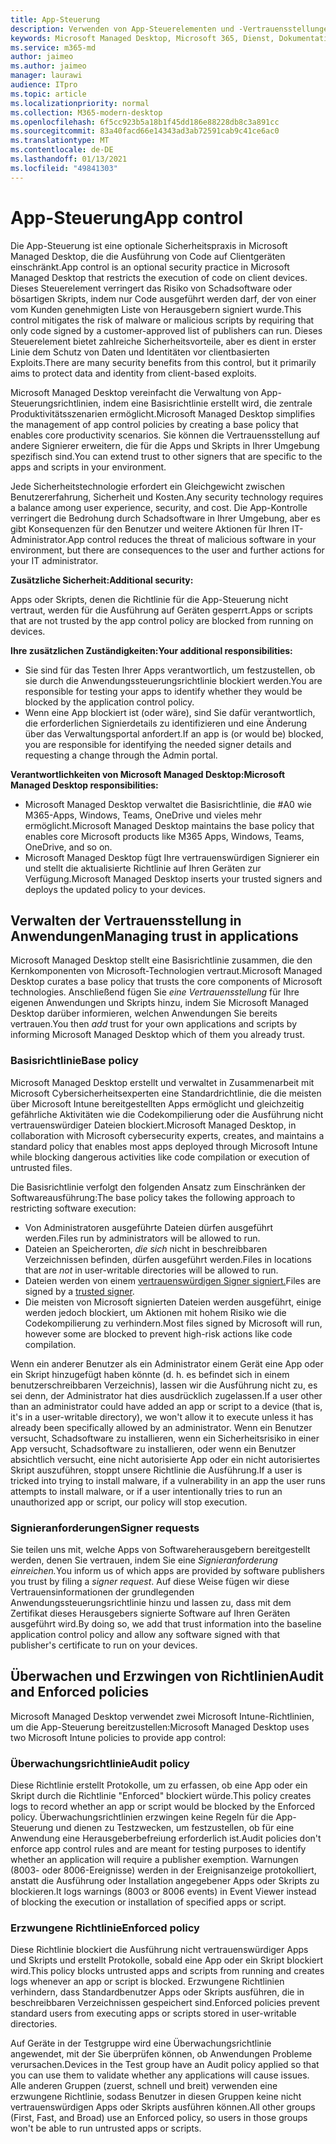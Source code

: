 ```yaml
---
title: App-Steuerung
description: Verwenden von App-Steuerelementen und -Vertrauensstellungen mit Anwendungen
keywords: Microsoft Managed Desktop, Microsoft 365, Dienst, Dokumentation
ms.service: m365-md
author: jaimeo
ms.author: jaimeo
manager: laurawi
audience: ITpro
ms.topic: article
ms.localizationpriority: normal
ms.collection: M365-modern-desktop
ms.openlocfilehash: 6f5cc923b5a18b1f45dd186e88228db8c3a891cc
ms.sourcegitcommit: 83a40facd66e14343ad3ab72591cab9c41ce6ac0
ms.translationtype: MT
ms.contentlocale: de-DE
ms.lasthandoff: 01/13/2021
ms.locfileid: "49841303"
---
```

# <a name="app-control"></a><span data-ttu-id="16cc7-104">App-Steuerung</span><span class="sxs-lookup"><span data-stu-id="16cc7-104">App control</span></span>

<span data-ttu-id="16cc7-105">Die App-Steuerung ist eine optionale Sicherheitspraxis in Microsoft Managed Desktop, die die Ausführung von Code auf Clientgeräten einschränkt.</span><span class="sxs-lookup"><span data-stu-id="16cc7-105">App control is an optional security practice in Microsoft Managed Desktop that restricts the execution of code on client devices.</span></span> <span data-ttu-id="16cc7-106">Dieses Steuerelement verringert das Risiko von Schadsoftware oder bösartigen Skripts, indem nur Code ausgeführt werden darf, der von einer vom Kunden genehmigten Liste von Herausgebern signiert wurde.</span><span class="sxs-lookup"><span data-stu-id="16cc7-106">This control mitigates the risk of malware or malicious scripts by requiring that only code signed by a customer-approved list of publishers can run.</span></span> <span data-ttu-id="16cc7-107">Dieses Steuerelement bietet zahlreiche Sicherheitsvorteile, aber es dient in erster Linie dem Schutz von Daten und Identitäten vor clientbasierten Exploits.</span><span class="sxs-lookup"><span data-stu-id="16cc7-107">There are many security benefits from this control, but it primarily aims to protect data and identity from client-based exploits.</span></span>

<span data-ttu-id="16cc7-108">Microsoft Managed Desktop vereinfacht die Verwaltung von App-Steuerungsrichtlinien, indem eine Basisrichtlinie erstellt wird, die zentrale Produktivitätsszenarien ermöglicht.</span><span class="sxs-lookup"><span data-stu-id="16cc7-108">Microsoft Managed Desktop simplifies the management of app control policies by creating a base policy that enables core productivity scenarios.</span></span> <span data-ttu-id="16cc7-109">Sie können die Vertrauensstellung auf andere Signierer erweitern, die für die Apps und Skripts in Ihrer Umgebung spezifisch sind.</span><span class="sxs-lookup"><span data-stu-id="16cc7-109">You can extend trust to other signers that are specific to the apps and scripts in your environment.</span></span> 


<span data-ttu-id="16cc7-110">Jede Sicherheitstechnologie erfordert ein Gleichgewicht zwischen Benutzererfahrung, Sicherheit und Kosten.</span><span class="sxs-lookup"><span data-stu-id="16cc7-110">Any security technology requires a balance among user experience, security, and cost.</span></span> <span data-ttu-id="16cc7-111">Die App-Kontrolle verringert die Bedrohung durch Schadsoftware in Ihrer Umgebung, aber es gibt Konsequenzen für den Benutzer und weitere Aktionen für Ihren IT-Administrator.</span><span class="sxs-lookup"><span data-stu-id="16cc7-111">App control reduces the threat of malicious software in your environment, but there are consequences to the user and further actions for your IT administrator.</span></span>

<span data-ttu-id="16cc7-112">**Zusätzliche Sicherheit:**</span><span class="sxs-lookup"><span data-stu-id="16cc7-112">**Additional security:**</span></span>

<span data-ttu-id="16cc7-113">Apps oder Skripts, denen die Richtlinie für die App-Steuerung nicht vertraut, werden für die Ausführung auf Geräten gesperrt.</span><span class="sxs-lookup"><span data-stu-id="16cc7-113">Apps or scripts that are not trusted by the app control policy are blocked from running on devices.</span></span>

<span data-ttu-id="16cc7-114">**Ihre zusätzlichen Zuständigkeiten:**</span><span class="sxs-lookup"><span data-stu-id="16cc7-114">**Your additional responsibilities:**</span></span>

- <span data-ttu-id="16cc7-115">Sie sind für das Testen Ihrer Apps verantwortlich, um festzustellen, ob sie durch die Anwendungssteuerungsrichtlinie blockiert werden.</span><span class="sxs-lookup"><span data-stu-id="16cc7-115">You are responsible for testing your apps to identify whether they would be blocked by the application control policy.</span></span>
- <span data-ttu-id="16cc7-116">Wenn eine App blockiert ist (oder wäre), sind Sie dafür verantwortlich, die erforderlichen Signierdetails zu identifizieren und eine Änderung über das Verwaltungsportal anfordert.</span><span class="sxs-lookup"><span data-stu-id="16cc7-116">If an app is (or would be) blocked, you are responsible for identifying the needed signer details and requesting a change through the Admin portal.</span></span>

<span data-ttu-id="16cc7-117">**Verantwortlichkeiten von Microsoft Managed Desktop:**</span><span class="sxs-lookup"><span data-stu-id="16cc7-117">**Microsoft Managed Desktop responsibilities:**</span></span>

- <span data-ttu-id="16cc7-118">Microsoft Managed Desktop verwaltet die Basisrichtlinie, die #A0 wie M365-Apps, Windows, Teams, OneDrive und vieles mehr ermöglicht.</span><span class="sxs-lookup"><span data-stu-id="16cc7-118">Microsoft Managed Desktop maintains the base policy that enables core Microsoft products like M365 Apps, Windows, Teams, OneDrive, and so on.</span></span>
- <span data-ttu-id="16cc7-119">Microsoft Managed Desktop fügt Ihre vertrauenswürdigen Signierer ein und stellt die aktualisierte Richtlinie auf Ihren Geräten zur Verfügung.</span><span class="sxs-lookup"><span data-stu-id="16cc7-119">Microsoft Managed Desktop inserts your trusted signers and deploys the updated policy to your devices.</span></span>


## <a name="managing-trust-in-applications"></a><span data-ttu-id="16cc7-120">Verwalten der Vertrauensstellung in Anwendungen</span><span class="sxs-lookup"><span data-stu-id="16cc7-120">Managing trust in applications</span></span>

<span data-ttu-id="16cc7-121">Microsoft Managed Desktop stellt eine Basisrichtlinie zusammen, die den Kernkomponenten von Microsoft-Technologien vertraut.</span><span class="sxs-lookup"><span data-stu-id="16cc7-121">Microsoft Managed Desktop curates a base policy that trusts the core components of Microsoft technologies.</span></span> <span data-ttu-id="16cc7-122">Anschließend fügen Sie *eine Vertrauensstellung* für Ihre eigenen Anwendungen und Skripts hinzu, indem Sie Microsoft Managed Desktop darüber informieren, welchen Anwendungen Sie bereits vertrauen.</span><span class="sxs-lookup"><span data-stu-id="16cc7-122">You then *add* trust for your own applications and scripts by informing Microsoft Managed Desktop which of them you already trust.</span></span>

### <a name="base-policy"></a><span data-ttu-id="16cc7-123">Basisrichtlinie</span><span class="sxs-lookup"><span data-stu-id="16cc7-123">Base policy</span></span>

<span data-ttu-id="16cc7-124">Microsoft Managed Desktop erstellt und verwaltet in Zusammenarbeit mit Microsoft Cybersicherheitsexperten eine Standardrichtlinie, die die meisten über Microsoft Intune bereitgestellten Apps ermöglicht und gleichzeitig gefährliche Aktivitäten wie die Codekompilierung oder die Ausführung nicht vertrauenswürdiger Dateien blockiert.</span><span class="sxs-lookup"><span data-stu-id="16cc7-124">Microsoft Managed Desktop, in collaboration with Microsoft cybersecurity experts, creates, and maintains a standard policy that enables most apps deployed through Microsoft Intune while blocking dangerous activities like code compilation or execution of untrusted files.</span></span>

<span data-ttu-id="16cc7-125">Die Basisrichtlinie verfolgt den folgenden Ansatz zum Einschränken der Softwareausführung:</span><span class="sxs-lookup"><span data-stu-id="16cc7-125">The base policy takes the following approach to restricting software execution:</span></span>

- <span data-ttu-id="16cc7-126">Von Administratoren ausgeführte Dateien dürfen ausgeführt werden.</span><span class="sxs-lookup"><span data-stu-id="16cc7-126">Files run by administrators will be allowed to run.</span></span>
- <span data-ttu-id="16cc7-127">Dateien an Speicherorten, *die sich* nicht in beschreibbaren Verzeichnissen befinden, dürfen ausgeführt werden.</span><span class="sxs-lookup"><span data-stu-id="16cc7-127">Files in locations that are *not* in user-writable directories will be allowed to run.</span></span>
- <span data-ttu-id="16cc7-128">Dateien werden von einem [vertrauenswürdigen Signer signiert.](#signer-requests)</span><span class="sxs-lookup"><span data-stu-id="16cc7-128">Files are signed by a [trusted signer](#signer-requests).</span></span>
- <span data-ttu-id="16cc7-129">Die meisten von Microsoft signierten Dateien werden ausgeführt, einige werden jedoch blockiert, um Aktionen mit hohem Risiko wie die Codekompilierung zu verhindern.</span><span class="sxs-lookup"><span data-stu-id="16cc7-129">Most files signed by Microsoft will run, however some are blocked to prevent high-risk actions like code compilation.</span></span>


<span data-ttu-id="16cc7-130">Wenn ein anderer Benutzer als ein Administrator einem Gerät eine App oder ein Skript hinzugefügt haben könnte (d. h. es befindet sich in einem benutzerschreibbaren Verzeichnis), lassen wir die Ausführung nicht zu, es sei denn, der Administrator hat dies ausdrücklich zugelassen.</span><span class="sxs-lookup"><span data-stu-id="16cc7-130">If a user other than an administrator could have added an app or script to a device (that is, it's in a user-writable directory), we won't allow it to execute unless it has already been specifically allowed by an administrator.</span></span> <span data-ttu-id="16cc7-131">Wenn ein Benutzer versucht, Schadsoftware zu installieren, wenn ein Sicherheitsrisiko in einer App versucht, Schadsoftware zu installieren, oder wenn ein Benutzer absichtlich versucht, eine nicht autorisierte App oder ein nicht autorisiertes Skript auszuführen, stoppt unsere Richtlinie die Ausführung.</span><span class="sxs-lookup"><span data-stu-id="16cc7-131">If a user is tricked into trying to install malware, if a vulnerability in an app the user runs attempts to install malware, or if a user intentionally tries to run an unauthorized app or script, our policy will stop execution.</span></span>

### <a name="signer-requests"></a><span data-ttu-id="16cc7-132">Signieranforderungen</span><span class="sxs-lookup"><span data-stu-id="16cc7-132">Signer requests</span></span>

<span data-ttu-id="16cc7-133">Sie teilen uns mit, welche Apps von Softwareherausgebern bereitgestellt werden, denen Sie vertrauen, indem Sie eine *Signieranforderung einreichen.*</span><span class="sxs-lookup"><span data-stu-id="16cc7-133">You inform us of which apps are provided by software publishers you trust by filing a *signer request*.</span></span> <span data-ttu-id="16cc7-134">Auf diese Weise fügen wir diese Vertrauensinformationen der grundlegenden Anwendungssteuerungsrichtlinie hinzu und lassen zu, dass mit dem Zertifikat dieses Herausgebers signierte Software auf Ihren Geräten ausgeführt wird.</span><span class="sxs-lookup"><span data-stu-id="16cc7-134">By doing so, we add that trust information into the baseline application control policy and allow any software signed with that publisher's certificate to run on your devices.</span></span>

## <a name="audit-and-enforced-policies"></a><span data-ttu-id="16cc7-135">Überwachen und Erzwingen von Richtlinien</span><span class="sxs-lookup"><span data-stu-id="16cc7-135">Audit and Enforced policies</span></span>

<span data-ttu-id="16cc7-136">Microsoft Managed Desktop verwendet zwei Microsoft Intune-Richtlinien, um die App-Steuerung bereitzustellen:</span><span class="sxs-lookup"><span data-stu-id="16cc7-136">Microsoft Managed Desktop uses two Microsoft Intune policies to provide app control:</span></span>

### <a name="audit-policy"></a><span data-ttu-id="16cc7-137">Überwachungsrichtlinie</span><span class="sxs-lookup"><span data-stu-id="16cc7-137">Audit policy</span></span>
<span data-ttu-id="16cc7-138">Diese Richtlinie erstellt Protokolle, um zu erfassen, ob eine App oder ein Skript durch die Richtlinie "Enforced" blockiert würde.</span><span class="sxs-lookup"><span data-stu-id="16cc7-138">This policy creates logs to record whether an app or script would be blocked by the Enforced policy.</span></span> <span data-ttu-id="16cc7-139">Überwachungsrichtlinien erzwingen keine Regeln für die App-Steuerung und dienen zu Testzwecken, um festzustellen, ob für eine Anwendung eine Herausgeberbefreiung erforderlich ist.</span><span class="sxs-lookup"><span data-stu-id="16cc7-139">Audit policies don't enforce app control rules and are meant for testing purposes to identify whether an application will require a publisher exemption.</span></span> <span data-ttu-id="16cc7-140">Warnungen (8003- oder 8006-Ereignisse) werden in der Ereignisanzeige protokolliert, anstatt die Ausführung oder Installation angegebener Apps oder Skripts zu blockieren.</span><span class="sxs-lookup"><span data-stu-id="16cc7-140">It logs warnings (8003 or 8006 events) in Event Viewer instead of blocking the execution or installation of specified apps or script.</span></span>

### <a name="enforced-policy"></a><span data-ttu-id="16cc7-141">Erzwungene Richtlinie</span><span class="sxs-lookup"><span data-stu-id="16cc7-141">Enforced policy</span></span>
<span data-ttu-id="16cc7-142">Diese Richtlinie blockiert die Ausführung nicht vertrauenswürdiger Apps und Skripts und erstellt Protokolle, sobald eine App oder ein Skript blockiert wird.</span><span class="sxs-lookup"><span data-stu-id="16cc7-142">This policy blocks untrusted apps and scripts from running and creates logs whenever an app or script is blocked.</span></span> <span data-ttu-id="16cc7-143">Erzwungene Richtlinien verhindern, dass Standardbenutzer Apps oder Skripts ausführen, die in beschreibbaren Verzeichnissen gespeichert sind.</span><span class="sxs-lookup"><span data-stu-id="16cc7-143">Enforced policies prevent standard users from executing apps or scripts stored in user-writable directories.</span></span>

<span data-ttu-id="16cc7-144">Auf Geräte in der Testgruppe wird eine Überwachungsrichtlinie angewendet, mit der Sie überprüfen können, ob Anwendungen Probleme verursachen.</span><span class="sxs-lookup"><span data-stu-id="16cc7-144">Devices in the Test group have an Audit policy applied so that you can use them to validate whether any applications will cause issues.</span></span> <span data-ttu-id="16cc7-145">Alle anderen Gruppen (zuerst, schnell und breit) verwenden eine erzwungene Richtlinie, sodass Benutzer in diesen Gruppen keine nicht vertrauenswürdigen Apps oder Skripts ausführen können.</span><span class="sxs-lookup"><span data-stu-id="16cc7-145">All other groups (First, Fast, and Broad) use an Enforced policy, so users in those groups won't be able to run untrusted apps or scripts.</span></span>







